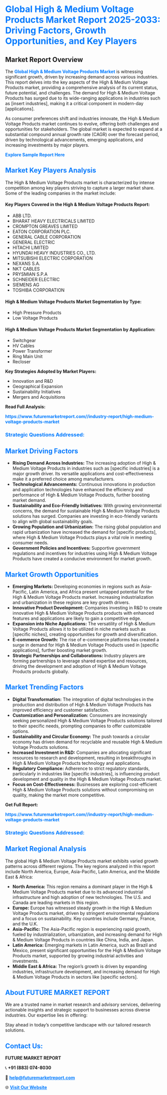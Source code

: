 <h1 style="color: #007BFF;">Global High & Medium Voltage Products Market Report 2025-2033: Driving Factors, Growth Opportunities, and Key Players</h1>

<section id="overview">
<h2>Market Report Overview</h2>
<p>The <a href="https://www.futuremarketreport.com//industry-report/high-medium-voltage-products-market" style="color: #007BFF; text-decoration: none;"><strong>Global High & Medium Voltage Products Market</strong></a> is witnessing significant growth, driven by increasing demand across various industries. This report delves into the key aspects of the High & Medium Voltage Products market, providing a comprehensive analysis of its current status, future potential, and challenges. The demand for High & Medium Voltage Products has surged due to its wide-ranging applications in industries such as [insert industries], making it a critical component in modern-day [applications].</p>
<p>As consumer preferences shift and industries innovate, the High & Medium Voltage Products market continues to evolve, offering both challenges and opportunities for stakeholders. The global market is expected to expand at a substantial compound annual growth rate (CAGR) over the forecast period, driven by technological advancements, emerging applications, and increasing investments by major players.</p>
</section>

<section id="overview">
<p><a href="https://www.futuremarketreport.com//request-sample/reportId=85155" style="color: #007BFF; text-decoration: none;"><strong>Explore Sample Report Here</strong></a></p>
</section>

<section id="key-players">
<h2 style="color: #007BFF;">Market Key Players Analysis</h2>
<p>The High & Medium Voltage Products market is characterized by intense competition among key players striving to capture a larger market share. Some of the leading companies in the market include:</p>
<h4>Key Players Covered in the High & Medium Voltage Products Report:</h4>
<ul><li>ABB LTD.</li><li>BHARAT HEAVY ELECTRICALS LIMITED</li><li>CROMPTON GREAVES LIMITED</li><li>EATON CORPORATION PLC.</li><li>GENERAL CABLE CORPORATION</li><li>GENERAL ELECTRIC</li><li>HITACHI LIMITED</li><li>HYUNDAI HEAVY INDUSTRIES CO., LTD.</li><li>MITSUBISHI ELECTRIC CORPORATION</li><li>NEXANS S.A.</li><li>NKT CABLES</li><li>PRYSMIAN S.P.A</li><li>SCHNEIDER ELECTRIC</li><li>SIEMENS AG</li><li>TOSHIBA CORPORATION</li></ul>
<h4>High & Medium Voltage Products Market Segmentation by Type:</h4>
<ul><li>High Pressure Products</li><li>Low Voltage Products</li></ul>

<h4>High & Medium Voltage Products Market Segmentation by Application:</h4>
<ul><li>Switchgear</li><li>HV Cables</li><li>Power Transformer</li><li>Ring Main Unit</li><li>Recloser</li></ul>
<p><strong>Key Strategies Adopted by Market Players:</strong></p>
<ul>
<li>Innovation and R&D</li>
<li>Geographical Expansion</li>
<li>Sustainability Initiatives</li>
<li>Mergers and Acquisitions</li>
</ul>
</section>

<section>
<p><strong>Read Full Analysis: </strong></p><a href="https://www.futuremarketreport.com//industry-report/high-medium-voltage-products-market" style="color: #007BFF; text-decoration: none;"><strong>https://www.futuremarketreport.com//industry-report/high-medium-voltage-products-market</strong></a>
<h3 style="color: #007BFF;">Strategic Questions Addressed:</h3>
</section>

<section id="driving-factors">
<h2 style="color: #007BFF;">Market Driving Factors</h2>
<ul>
<li><strong>Rising Demand Across Industries:</strong> The increasing adoption of High & Medium Voltage Products in industries such as [specific industries] is a major growth driver. Its versatile applications and cost-effectiveness make it a preferred choice among manufacturers.</li>
<li><strong>Technological Advancements:</strong> Continuous innovations in production and application technologies have enhanced the efficiency and performance of High & Medium Voltage Products, further boosting market demand.</li>
<li><strong>Sustainability and Eco-Friendly Initiatives:</strong> With growing environmental concerns, the demand for sustainable High & Medium Voltage Products solutions has surged. Companies are investing in eco-friendly variants to align with global sustainability goals.</li>
<li><strong>Growing Population and Urbanization:</strong> The rising global population and rapid urbanization have increased the demand for [specific products], where High & Medium Voltage Products plays a vital role in meeting consumer needs.</li>
<li><strong>Government Policies and Incentives:</strong> Supportive government regulations and incentives for industries using High & Medium Voltage Products have created a conducive environment for market growth.</li>
</ul>
</section>

<section id="growth-opportunities">
<h2 style="color: #007BFF;">Market Growth Opportunities</h2>
<ul>
<li><strong>Emerging Markets:</strong> Developing economies in regions such as Asia-Pacific, Latin America, and Africa present untapped potential for the High & Medium Voltage Products market. Increasing industrialization and urbanization in these regions are key growth drivers.</li>
<li><strong>Innovative Product Development:</strong> Companies investing in R&D to create innovative High & Medium Voltage Products products with enhanced features and applications are likely to gain a competitive edge.</li>
<li><strong>Expansion into Niche Applications:</strong> The versatility of High & Medium Voltage Products allows it to be utilized in niche markets such as [specific niches], creating opportunities for growth and diversification.</li>
<li><strong>E-commerce Growth:</strong> The rise of e-commerce platforms has created a surge in demand for High & Medium Voltage Products used in [specific applications], further boosting market growth.</li>
<li><strong>Strategic Partnerships and Collaborations:</strong> Industry players are forming partnerships to leverage shared expertise and resources, driving the development and adoption of High & Medium Voltage Products products globally.</li>
</ul>
</section>

<section id="trending-factors">
<h2 style="color: #007BFF;">Market Trending Factors</h2>
<ul>
<li><strong>Digital Transformation:</strong> The integration of digital technologies in the production and distribution of High & Medium Voltage Products has improved efficiency and customer satisfaction.</li>
<li><strong>Customization and Personalization:</strong> Consumers are increasingly seeking personalized High & Medium Voltage Products solutions tailored to their specific needs, prompting companies to offer customizable options.</li>
<li><strong>Sustainability and Circular Economy:</strong> The push towards a circular economy has driven demand for recyclable and reusable High & Medium Voltage Products solutions.</li>
<li><strong>Increased Investment in R&D:</strong> Companies are allocating significant resources to research and development, resulting in breakthroughs in High & Medium Voltage Products technology and applications.</li>
<li><strong>Regulatory Compliance:</strong> Adherence to strict regulatory standards, particularly in industries like [specific industries], is influencing product development and quality in the High & Medium Voltage Products market.</li>
<li><strong>Focus on Cost-Effectiveness:</strong> Businesses are exploring cost-efficient High & Medium Voltage Products solutions without compromising on quality, making the market more competitive.</li>
</ul>
</section>

<section>
<p><strong>Get Full Report: </strong></p><a href="https://www.futuremarketreport.com//industry-report/high-medium-voltage-products-market" style="color: #007BFF; text-decoration: none;"><strong>https://www.futuremarketreport.com//industry-report/high-medium-voltage-products-market</strong></a>
<h3 style="color: #007BFF;">Strategic Questions Addressed:</h3>
</section>


<section id="regional-analysis">
<h2 style="color: #007BFF;">Market Regional Analysis</h2>
<p>The global High & Medium Voltage Products market exhibits varied growth patterns across different regions. The key regions analyzed in this report include North America, Europe, Asia-Pacific, Latin America, and the Middle East & Africa:</p>
<ul>
<li><strong>North America:</strong> This region remains a dominant player in the High & Medium Voltage Products market due to its advanced industrial infrastructure and high adoption of new technologies. The U.S. and Canada are leading markets in this region.</li>
<li><strong>Europe:</strong> Europe has witnessed steady growth in the High & Medium Voltage Products market, driven by stringent environmental regulations and a focus on sustainability. Key countries include Germany, France, and the U.K.</li>
<li><strong>Asia-Pacific:</strong> The Asia-Pacific region is experiencing rapid growth, fueled by industrialization, urbanization, and increasing demand for High & Medium Voltage Products in countries like China, India, and Japan.</li>
<li><strong>Latin America:</strong> Emerging markets in Latin America, such as Brazil and Mexico, present significant opportunities for the High & Medium Voltage Products market, supported by growing industrial activities and investments.</li>
<li><strong>Middle East & Africa:</strong> The region’s growth is driven by expanding industries, infrastructure development, and increasing demand for High & Medium Voltage Products in sectors like [specific sectors].</li>
</ul>
</section>

<footer>
<h2 style="color: #007BFF;">About FUTURE MARKET REPORT</h2>
<p>We are a trusted name in market research and advisory services, delivering actionable insights and strategic support to businesses across diverse industries. Our expertise lies in offering:</p>

<p>Stay ahead in today’s competitive landscape with our tailored research solutions.</p>

<h2 style="color: #007BFF;">Contact Us:</h2>
<p><strong>FUTURE MARKET REPORT</strong></p>
<p>📞 <strong>+91 (883) 074-8030</strong></p>
<p>📧 <strong><a href="mailto:help@futuremarketreport.com" style="color: #007BFF;">help@futuremarketreport.com</a></strong></p>
<p>🌐 <strong><a href="https://www.futuremarketreport.com/" style="color: #007BFF;">Visit Our Website</a></strong></p>
</footer>